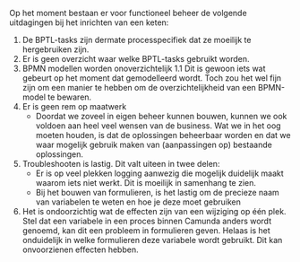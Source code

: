Op het moment bestaan er voor functioneel beheer de volgende uitdagingen bij het inrichten van een keten:

1. De BPTL-tasks zijn dermate processpecifiek dat ze moeilijk te hergebruiken zijn.
1. Er is geen overzicht waar welke BPTL-tasks gebruikt worden. 
1. BPMN modellen worden onoverzichtelijk
1.1 Dit is gewoon iets wat gebeurt op het moment dat gemodelleerd wordt. Toch zou het wel fijn zijn om een manier te hebben om de overzichtelijkheid van een BPMN-model te bewaren. 
1. Er is geen rem op maatwerk
     - Doordat we zoveel in eigen beheer kunnen bouwen, kunnen we ook voldoen aan heel veel wensen van de business. Wat we in het oog moeten houden, is dat de oplossingen beheerbaar worden en dat we waar mogelijk gebruik maken van (aanpassingen op) bestaande oplossingen.  
1. Troubleshooten is lastig. Dit valt uiteen in twee delen:
    - Er is op veel plekken logging aanwezig die mogelijk duidelijk maakt waarom iets niet werkt. Dit is moeilijk in samenhang te zien.
    - Bij het bouwen van formulieren, is het lastig om de precieze naam van variabelen te weten en hoe je deze moet gebruiken
1. Het is ondoorzichtig wat de effecten zijn van een wijziging op één plek. Stel dat een variabele in een proces binnen Camunda anders wordt genoemd, kan dit een probleem in formulieren geven. Helaas is het onduidelijk in welke formulieren deze variabele wordt gebruikt. Dit kan onvoorzienen effecten hebben.
